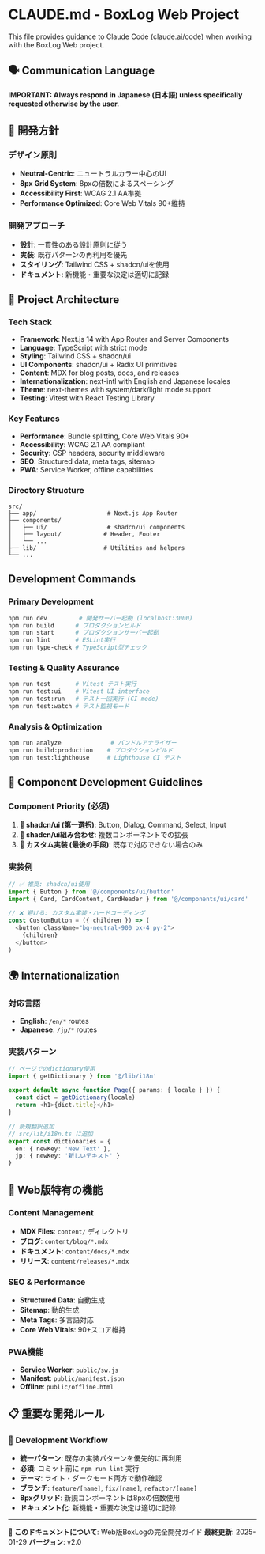 # CLAUDE.md - BoxLog Web Project

This file provides guidance to Claude Code (claude.ai/code) when working with the BoxLog Web project.

## 🗣️ Communication Language

**IMPORTANT: Always respond in Japanese (日本語) unless specifically requested otherwise by the user.**

## 🎯 開発方針

### デザイン原則
- **Neutral-Centric**: ニュートラルカラー中心のUI
- **8px Grid System**: 8pxの倍数によるスペーシング
- **Accessibility First**: WCAG 2.1 AA準拠
- **Performance Optimized**: Core Web Vitals 90+維持

### 開発アプローチ
- **設計**: 一貫性のある設計原則に従う
- **実装**: 既存パターンの再利用を優先
- **スタイリング**: Tailwind CSS + shadcn/uiを使用
- **ドキュメント**: 新機能・重要な決定は適切に記録

## 📁 Project Architecture

### Tech Stack
- **Framework**: Next.js 14 with App Router and Server Components
- **Language**: TypeScript with strict mode
- **Styling**: Tailwind CSS + shadcn/ui
- **UI Components**: shadcn/ui + Radix UI primitives
- **Content**: MDX for blog posts, docs, and releases
- **Internationalization**: next-intl with English and Japanese locales
- **Theme**: next-themes with system/dark/light mode support
- **Testing**: Vitest with React Testing Library

### Key Features
- **Performance**: Bundle splitting, Core Web Vitals 90+
- **Accessibility**: WCAG 2.1 AA compliant
- **Security**: CSP headers, security middleware
- **SEO**: Structured data, meta tags, sitemap
- **PWA**: Service Worker, offline capabilities

### Directory Structure
```
src/
├── app/                    # Next.js App Router
├── components/
│   ├── ui/                 # shadcn/ui components
│   ├── layout/            # Header, Footer
│   └── ...
├── lib/                   # Utilities and helpers
└── ...
```

## Development Commands

### Primary Development
```bash
npm run dev         # 開発サーバー起動 (localhost:3000)
npm run build      # プロダクションビルド
npm run start      # プロダクションサーバー起動
npm run lint       # ESLint実行
npm run type-check # TypeScript型チェック
```

### Testing & Quality Assurance
```bash
npm run test       # Vitest テスト実行
npm run test:ui    # Vitest UI interface
npm run test:run   # テスト一回実行 (CI mode)
npm run test:watch # テスト監視モード
```

### Analysis & Optimization
```bash
npm run analyze              # バンドルアナライザー
npm run build:production    # プロダクションビルド
npm run test:lighthouse     # Lighthouse CI テスト
```


## 🧩 Component Development Guidelines

### Component Priority (必須)
1. **🥇 shadcn/ui (第一選択)**: Button, Dialog, Command, Select, Input
2. **🥈 shadcn/ui組み合わせ**: 複数コンポーネントでの拡張
3. **🥉 カスタム実装 (最後の手段)**: 既存で対応できない場合のみ

### 実装例
```typescript
// ✅ 推奨: shadcn/ui使用
import { Button } from '@/components/ui/button'
import { Card, CardContent, CardHeader } from '@/components/ui/card'

// ❌ 避ける: カスタム実装・ハードコーディング
const CustomButton = ({ children }) => (
  <button className="bg-neutral-900 px-4 py-2">
    {children}
  </button>
)
```

## 🌍 Internationalization

### 対応言語
- **English**: `/en/*` routes
- **Japanese**: `/jp/*` routes

### 実装パターン
```typescript
// ページでのdictionary使用
import { getDictionary } from '@/lib/i18n'

export default async function Page({ params: { locale } }) {
  const dict = getDictionary(locale)
  return <h1>{dict.title}</h1>
}

// 新規翻訳追加
// src/lib/i18n.ts に追加
export const dictionaries = {
  en: { newKey: 'New Text' },
  jp: { newKey: '新しいテキスト' }
}
```

## 🎨 Web版特有の機能

### Content Management
- **MDX Files**: `content/` ディレクトリ
- **ブログ**: `content/blog/*.mdx`
- **ドキュメント**: `content/docs/*.mdx`
- **リリース**: `content/releases/*.mdx`

### SEO & Performance
- **Structured Data**: 自動生成
- **Sitemap**: 動的生成
- **Meta Tags**: 多言語対応
- **Core Web Vitals**: 90+スコア維持

### PWA機能
- **Service Worker**: `public/sw.js`
- **Manifest**: `public/manifest.json`  
- **Offline**: `public/offline.html`

## 📋 重要な開発ルール

### 🎯 Development Workflow
- **統一パターン**: 既存の実装パターンを優先的に再利用
- **必須**: コミット前に `npm run lint` 実行
- **テーマ**: ライト・ダークモード両方で動作確認
- **ブランチ**: `feature/[name]`, `fix/[name]`, `refactor/[name]`
- **8pxグリッド**: 新規コンポーネントは8pxの倍数使用
- **ドキュメント化**: 新機能・重要な決定は適切に記録

---

**📖 このドキュメントについて**: Web版BoxLogの完全開発ガイド
**最終更新**: 2025-01-29
**バージョン**: v2.0